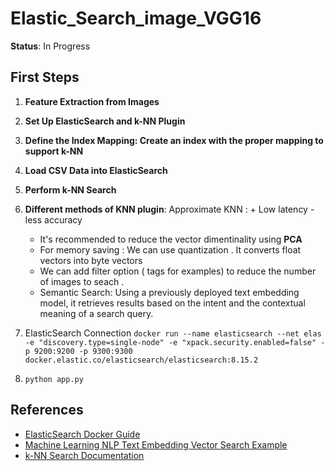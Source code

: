 # Elastic_Search_image_VGG16

**Status**: In Progress

## First Steps

1. **Feature Extraction from Images**
2. **Set Up ElasticSearch and k-NN Plugin**
3. **Define the Index Mapping: Create an index with the proper mapping to support k-NN**
4. **Load CSV Data into ElasticSearch**
5. **Perform k-NN Search**


5. **Different methods of KNN plugin**:
   Approximate KNN  : + Low latency
                      - less accuracy

      * It's recommended to reduce the vector dimentinality using **PCA**
      * For memory saving : We can use quantization . It converts float vectors into byte vectors
      * We can add filter option ( tags for examples) to reduce the number of images to seach .
      * Semantic Search: Using a previously deployed text embedding model, it retrieves results based on the intent and the contextual meaning of a search query.
   
1. ElasticSearch Connection
  `docker run --name elasticsearch --net elas -e "discovery.type=single-node" -e "xpack.security.enabled=false" -p 9200:9200 -p 9300:9300 docker.elastic.co/elasticsearch/elasticsearch:8.15.2`

2. `python app.py`


## References

- [ElasticSearch Docker Guide](https://www.elastic.co/guide/en/elasticsearch/reference/8.15/docker.html)
- [Machine Learning NLP Text Embedding Vector Search Example](https://www.elastic.co/guide/en/machine-learning/8.15/ml-nlp-text-emb-vector-search-example.html)
- [k-NN Search Documentation](https://www.elastic.co/guide/en/elasticsearch/reference/8.15/knn-search.html)
